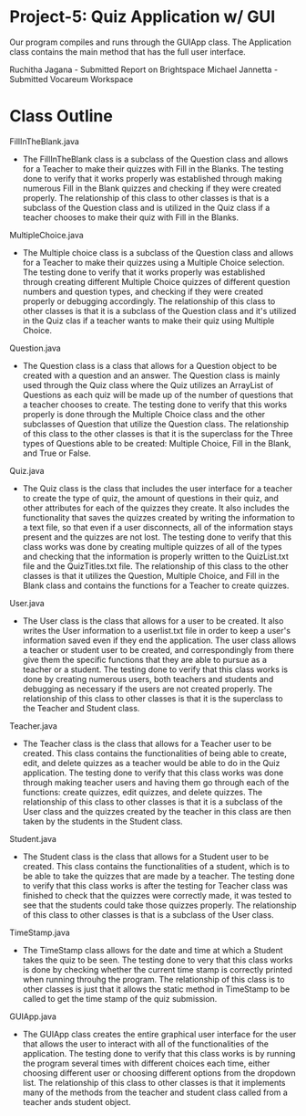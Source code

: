 # Project-5: Quiz Application w/ GUI

Our program compiles and runs through the GUIApp class. The Application class contains the main method that has the full user interface. 

Ruchitha Jagana - Submitted Report on Brightspace
Michael Jannetta - Submitted Vocareum Workspace


# Class Outline

FillInTheBlank.java
- The FillInTheBlank class is a subclass of the Question class and allows for a Teacher to make their quizzes with Fill in the Blanks. The testing done to verify that it works properly was established through making numerous Fill in the Blank quizzes and checking if they were created properly. The relationship of this class to other classes is that is a subclass of the Question class and is utilized in the Quiz class if a teacher chooses to make their quiz with Fill in the Blanks.

MultipleChoice.java
- The Multiple choice class is a subclass of the Question class and allows for a Teacher to make their quizzes using a Multiple Choice selection. The testing done to verify that it works properly was established through creating different Multiple Choice quizzes of different question numbers and question types, and checking if they were created properly or debugging accordingly. The relationship of this class to other classes is that it is a subclass of the Question class and it's utilized in the Quiz clas if a teacher wants to make their quiz using Multiple Choice. 

Question.java
- The Question class is a class that allows for a Question object to be created with a question and an answer. The Question class is mainly used through the Quiz class where the Quiz utilizes an ArrayList of Questions as each quiz will be made up of the number of questions that a teacher chooses to create. The testing done to verify that this works properly is done through the Multiple Choice class and the other subclasses of Question that utilize the Question class. The relationship of this class to the other classes is that it is the superclass for the Three types of Questions able to be created: Multiple Choice, Fill in the Blank, and True or False. 

Quiz.java
- The Quiz class is the class that includes the user interface for a teacher to create the type of quiz, the amount of questions in their quiz, and other attributes for each of the quizzes they create. It also includes the functionality that saves the quizzes created by writing the information to a text file, so that even if a user disconnects, all of the information stays present and the quizzes are not lost. The testing done to verify that this class works was done by creating multiple quizzes of all of the types and checking that the information is properly written to the QuizList.txt file and the QuizTitles.txt file. The relationship of this class to the other classes is that it utilizes the Question, Multiple Choice, and Fill in the Blank class and contains the functions for a Teacher to create quizzes. 

User.java
- The User class is the class that allows for a user to be created. It also writes the User information to a userlist.txt file in order to keep a user's information saved even if they end the application. The user class allows a teacher or student user to be created, and correspondingly from there give them the specific functions that they are able to pursue as a teacher or a student. The testing done to verify that this class works is done by creating numerous users, both teachers and students and debugging as necessary if the users are not created properly. The relationship of this class to other classes is that it is the superclass to the Teacher and Student class. 

Teacher.java
- The Teacher class is the class that allows for a Teacher user to be created. This class contains the functionalities of being able to create, edit, and delete quizzes as a teacher would be able to do in the Quiz application. The testing done to verify that this class works was done through making teacher users and having them go through each of the functions: create quizzes, edit quizzes, and delete quizzes. The relationship of this class to other classes is that it is a subclass of the User class and the quizzes created by the teacher in this class are then taken by the students in the Student class. 

Student.java
- The Student class is the class that allows for a Student user to be created. This class contains the functionalities of a student, which is to be able to take the quizzes that are made by a teacher. The testing done to verify that this class works is after the testing for Teacher class was finished to check that the quizzes were correctly made, it was tested to see that the students could take those quizzes properly. The relationship of this class to other classes is that is a subclass of the User class. 

TimeStamp.java
- The TimeStamp class allows for the date and time at which a Student takes the quiz to be seen. The testing done to very that this class works is done by checking whether the current time stamp is correctly printed when running throuhg the program. The relationship of this class is to other classes is just that it allows the static method in TimeStamp to be called to get the time stamp of the quiz submission. 

GUIApp.java
- The GUIApp class creates the entire graphical user interface for the user that allows the user to interact with all of the functionalities of the application. The testing done to verify that this class works is by running the program several times with different choices each time, either choosing different user or choosing different options from the dropdown list. The relationship of this class to other classes is that it implements many of the methods from the teacher and student class called from a teacher ands student object. 



